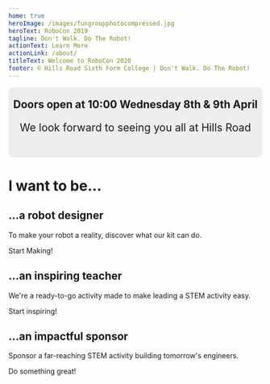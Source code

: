 ```yaml
---
home: true
heroImage: /images/fungroupphotocompressed.jpg
heroText: RoboCon 2019
tagline: Don't Walk. Do The Robot!
actionText: Learn More
actionLink: /about/
titleText: Welcome to RoboCon 2020
footer: © Hills Road Sixth Form College | Don't Walk. Do The Robot!
---
```

<div style="text-align:center; border-style: solid; padding-bottom: 25px; border-width:1px; border-color: #eee; border-radius: 10px; background-color: #eee; font-size: 21px">
<p>
<strong>Doors open at 10:00 Wednesday 8th & 9th April</strong>
</p>
<p>
  We look forward to seeing you all at Hills Road
</p>
</div>

<h1>I want to be...</h1>

<div class="features">
  <div class="feature">
    <h2>...a robot designer</h2>
    <p>To make your robot a reality, discover what our kit can do.</p>
    <router-link class="feature-button" to="/about/for-students.html">Start Making!</router-link>
  </div>
  <div class="feature">
    <h2>...an inspiring teacher</h2>
    <p>We're a ready-to-go activity made to make leading a STEM activity easy.</p>
    <router-link class="feature-button" to="/about/for-teachers.html">Start inspiring!</router-link>
  </div>
  <div class="feature">
    <h2>...an impactful sponsor</h2>
    <p>Sponsor a far-reaching STEM activity building tomorrow's engineers.</p>
    <router-link class="feature-button" to="/about/for-sponsors.html">Do something great!</router-link>
  </div>
</div>

